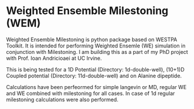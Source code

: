 # Weighted Ensemble Milestoning (WEM)

Weighted Ensemble Milestoning is python package based on WESTPA Toolkit. It is intended for performing Weighted Ensemle (WE) simulation in conjunction with Milestoning. I am building this as a part of my PhD project with Prof. Ioan Andricioaei at UC Irvine.

This is being tested for a 1D Potential (Directory: 1d-double-well), (10+1)D Coupled potential (Directory: 11d-double-well) and on Alanine dipeptide. 

Calculations have been perfeormed for simple langevin or MD, regular WE and WE combined with milestoning for all cases. In case of 1d regular milestoning calculations were also performed.
